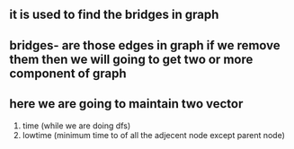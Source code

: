 ## it is used to find the bridges in graph

## bridges- are those edges in graph if we remove them then we will going to get two or more component of graph


## here we are going to maintain two vector 
1. time (while we are doing dfs)
2. lowtime (minimum time to of all the adjecent node except parent node)